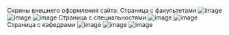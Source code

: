 Скрины внешнего оформления сайта:
Страница с факультетами
![image](https://user-images.githubusercontent.com/108588991/230776689-e59184bf-f43d-4179-a32e-161f2611e152.png)
![image](https://user-images.githubusercontent.com/108588991/230776720-a3c1445c-b1d6-47f8-9611-6f3f274d9db6.png)
![image](https://user-images.githubusercontent.com/108588991/230776660-ca6f0aec-d557-4686-ba1b-a482ad7bf5d5.png)
Страница с специальностями
![image](https://user-images.githubusercontent.com/108588991/230776773-744d5a26-97f4-454a-94f9-e2f295ee5029.png)
![image](https://user-images.githubusercontent.com/108588991/230776791-e0ae4334-92d8-4706-96e4-a64ec64294cb.png)
Страница с кафедрами
![image](https://user-images.githubusercontent.com/108588991/230776818-9249b373-0c3c-4901-923b-32dfb6ab94cd.png)
![image](https://user-images.githubusercontent.com/108588991/230776846-f1a914f3-e465-4316-a42b-e5bdc4c2ad9f.png)
![image](https://user-images.githubusercontent.com/108588991/230776866-c35e364f-eac8-440b-8faa-c7f8c224774a.png)

